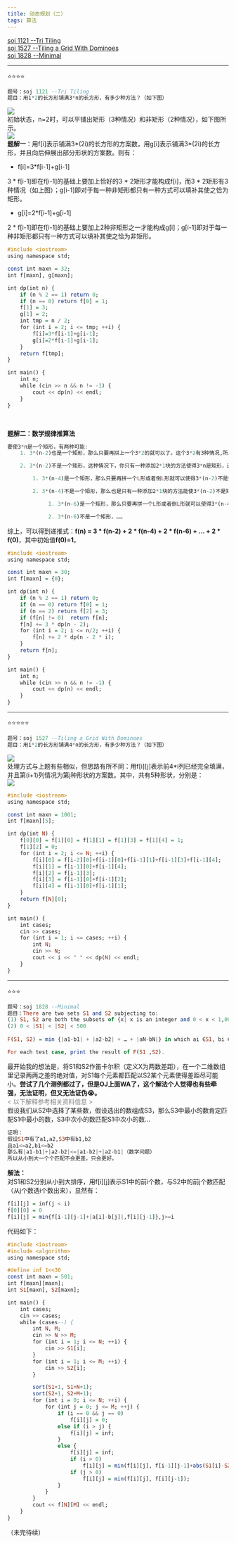 ```yaml
---
title: 动态规划（二）
tags: 算法
---
```


<a href="#1121">soj 1121 --Tri Tiling</a><br/>
<a href="#1527">soj 1527 --Tiling a Grid With Dominoes</a><br/>
<a href="#1828">soj 1828 --Minimal</a><br/>

---
⭐⭐⭐⭐<a name="1121"></a>
```haskell
题号：soj 1121 --Tri Tiling
题目：用1*2的长方形铺满3*n的长方形，有多少种方法？（如下图）
```
![](https://cdn.jsdelivr.net/gh/sherryjw/StaticResource@v1.0.9/image/1121-0.png)<br/>
初始状态，n=2时，可以平铺出矩形（3种情况）和非矩形（2种情况），如下图所示。<br/>
![](https://cdn.jsdelivr.net/gh/sherryjw/StaticResource@latest/image/1121-1.png)<br/>
**题解一**：用f[i]表示铺满3*(2i)的长方形的方案数，用g[i]表示铺满3*(2i)的长方形，并且向后伸展出部分形状的方案数。则有：
- f[i]=3*f[i-1]+g[i-1]
  
3 * f[i-1]即在f[i-1]的基础上要加上恰好的3 * 2矩形才能构成f[i]，而3 * 2矩形有3种情况（如上图）；g[i-1]即对于每一种非矩形都只有一种方式可以填补其使之恰为矩形。
- g[i]=2*f[i-1]+g[i-1]
  
2 * f[i-1]即在f[i-1]的基础上要加上2种非矩形之一才能构成g[i]；g[i-1]即对于每一种非矩形都只有一种方式可以填补其使之恰为非矩形。
```haskell
#include <iostream>
using namespace std;

const int maxn = 32;
int f[maxn], g[maxn];

int dp(int n) {
	if (n % 2 == 1)	return 0;
	if (n == 0)	return f[0] = 1;
	f[1] = 3;
	g[1] = 2;
	int tmp = n / 2;
	for (int i = 2; i <= tmp; ++i) {
		f[i]=3*f[i-1]+g[i-1];
		g[i]=2*f[i-1]+g[i-1];
	}
	return f[tmp];
}

int main() {
	int n;
	while (cin >> n && n != -1) {
		cout << dp(n) << endl;
	}
}
```
<br/>

**题解二：数学规律推算法**
```haskell
要使3*n是一个矩形，有两种可能:
    1. 3*(n-2)也是一个矩形，那么只要再拼上一个3*2的就可以了。这个3*2有3种情况,所以是3*f(n-2);

    2. 3*(n-2)不是一个矩形，这种情况下，你只有一种添加2*1块的方法使得3*n是矩形，还需要对3*(n-4)的形状做判断：

        1. 3*(n-4)是一个矩形，那么只要再拼一个L形或者倒L形就可以使得3*(n-2)不是矩形了，这里就是2*f(n-4);

        2. 3*(n-4)不是一个矩形，那么也是只有一种添加2*1块的方法能使3*(n-2)不是矩形，接下来就来考虑3*(n-6)：

             1. 3*(n-6)是一个矩形，那么只要再拼一个L形或者倒L形就可以使得3*(n-4)不是矩形了，这里就是2*f(n-6);

             2. 3*(n-6)不是一个矩形，……
```
综上，可以得到递推式：**f(n) = 3 * f(n-2) + 2 * f(n-4) + 2 * f(n-6) + ... + 2 * f(0)**，其中初始值**f(0)=1**。
```haskell
#include <iostream>
using namespace std;

const int maxn = 30;
int f[maxn] = {0};

int dp(int n) {
	if (n % 2 == 1)	return 0;
	if (n == 0)	return f[0] = 1;
	if (n == 2)	return f[2] = 3;
	if (f[n] != 0)	return f[n];
	f[n] += 3 * dp(n - 2);
	for (int i = 2; i <= n/2; ++i) {
		f[n] += 2 * dp(n - 2 * i);
	}
	return f[n];
}

int main() {
	int n;
	while (cin >> n && n != -1) {
		cout << dp(n) << endl;
	}
}
```

---
⭐⭐⭐⭐⭐<a name="1527"></a>
```haskell
题号：soj 1527 --Tiling a Grid With Dominoes
题目：用1*2的长方形铺满4*n的长方形，有多少种方法？（如下图）
```
![](https://cdn.jsdelivr.net/gh/sherryjw/StaticResource@v1.1.0/image/1527-0.png)<br/>
处理方式与上题有些相似，但思路有所不同：用f[i][j]表示前4*i列已经完全填满，并且第(i+1)列情况为第j种形状的方案数。其中，共有5种形状，分别是：<br/>
![](https://cdn.jsdelivr.net/gh/sherryjw/StaticResource@v1.1.0/image/1527-1.jpg)<br/>

```haskell
#include <iostream>
using namespace std;

const int maxn = 1001;
int f[maxn][5];

int dp(int N) {
	f[0][0] = f[1][0] = f[1][1] = f[1][3] = f[1][4] = 1;
	f[1][2] = 0;
	for (int i = 2; i <= N; ++i) {
		f[i][0] = f[i-2][0]+f[i-1][0]+f[i-1][1]+f[i-1][3]+f[i-1][4];
		f[i][1] = f[i-1][0]+f[i-1][4];
		f[i][2] = f[i-1][3];
		f[i][3] = f[i-1][0]+f[i-1][2];
		f[i][4] = f[i-1][0]+f[i-1][1];
	}
	return f[N][0];
}

int main() {
	int cases;
	cin >> cases;
	for (int i = 1; i <= cases; ++i) {
		int N;
		cin >> N;
		cout << i << " " << dp(N) << endl;
	}
}
```

---
⭐⭐⭐<a name="1828"></a>
```haskell
题号：soj 1828 --Minimal
题目：There are two sets S1 and S2 subjecting to:
(1) S1, S2 are both the subsets of {x| x is an integer and 0 < x < 1,000,000}
(2) 0 < |S1| < |S2| < 500
 
F(S1, S2) = min {|a1-b1| + |a2-b2| + … + |aN-bN|} in which ai ∈S1, bi ∈S2, ai ≠aj if i≠j, bi ≠bj if i≠j (i, j = 1, 2 … N，N = |S1|)

For each test case, print the result of F(S1 ,S2).
```
最开始我的想法是，将S1和S2作笛卡尔积（定义X为两数差距），在一个二维数组里记录两两之差的绝对值，对S1每个元素都匹配以S2某个元素使得差距尽可能小。**尝试了几个测例都过了，但是OJ上面WA了，这个解法个人觉得也有些牵强，无法证明，但又无法证伪😭。**<br/>
<font color='gray'>< 以下解释参考相关资料信息 ></font><br/>
假设我们从S2中选择了某些数，假设选出的数组成S3，那么S3中最小的数肯定匹配S1中最小的数，S3中次小的数匹配S1中次小的数…
```haskell
证明：
假设S1中有了a1,a2,S3中有b1,b2
且a1<=a2,b1<=b2
那么有|a1-b1|+|a2-b2|<=|a1-b2|+|a2-b1|（数学问题）
所以从小到大一个个匹配不会更差，只会更好。
```
**解法：**<br/>
对S1和S2分别从小到大排序，用f[i][j]表示S1中的前i个数，与S2中的前j个数匹配（从j个数选i个数出来），显然有：<br/>
```haskell
f[i][j] = inf(j < i)
f[0][0] = 0
f[i][j] = min{f[i-1][j-1]+|a[i]-b[j]|,f[i][j-1]},j>=i
```
代码如下：
```haskell
#include <iostream>
#include <algorithm>
using namespace std;

#define inf 1<<30
const int maxn = 501;
int f[maxn][maxn];
int S1[maxn], S2[maxn];

int main() {
	int cases;
	cin >> cases;
	while (cases--) {
		int N, M;
		cin >> N >> M;
		for (int i = 1; i <= N; ++i) {
			cin >> S1[i];
		}
		for (int i = 1; i <= M; ++i) {
			cin >> S2[i];
		}

		sort(S1+1, S1+N+1);
		sort(S2+1, S2+M+1);
		for (int i = 0; i <= N; ++i) {
			for (int j = 0; j <= M; ++j) {
				if (i == 0 && j == 0)
					f[i][j] = 0;
				else if (i > j) {
					f[i][j] = inf;
				}
				else {
					f[i][j] = inf;
					if (i > 0)
						f[i][j] = min(f[i][j], f[i-1][j-1]+abs(S1[i]-S2[j]));
					if (j > 0)
						f[i][j] = min(f[i][j], f[i][j-1]);
				}
			}
		}
		cout << f[N][M] << endl;
	}
}
```

（未完待续）

